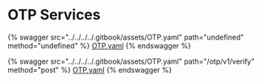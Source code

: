 # OTP Services

{% swagger src="../../../../.gitbook/assets/OTP.yaml" path="undefined" method="undefined" %}
[OTP.yaml](../../../../.gitbook/assets/OTP.yaml)
{% endswagger %}

{% swagger src="../../../../.gitbook/assets/OTP.yaml" path="/otp/v1/verify" method="post" %}
[OTP.yaml](../../../../.gitbook/assets/OTP.yaml)
{% endswagger %}
